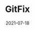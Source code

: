 ---
date: "2021-07-18"
title: GitFix
link: https://github.com/lucasmelin/gitfix
summary : Terminal application to help recover from a broken git state
github: https://github.com/lucasmelin/gitfix
---